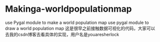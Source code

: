 # Makinga-worldpopulationmap
use Pygal module to make a world population map
use pygal module to draw a world population map 这是很早之前接触数据可视化的代码，大家可以去我的csdn博客去看具体的实现，用户名是youaresherlock
